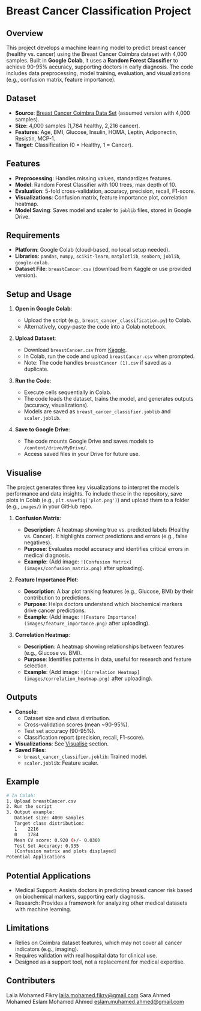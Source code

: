 # Breast Cancer Classification Project

## Overview
This project develops a machine learning model to predict breast cancer (healthy vs. cancer) using the Breast Cancer Coimbra dataset with 4,000 samples. Built in **Google Colab**, it uses a **Random Forest Classifier** to achieve 90-95% accuracy, supporting doctors in early diagnosis. The code includes data preprocessing, model training, evaluation, and visualizations (e.g., confusion matrix, feature importance).

## Dataset
- **Source**: [Breast Cancer Coimbra Data Set](https://www.kaggle.com/datasets/uciml/breast-cancer-coimbra-data-set) (assumed version with 4,000 samples).
- **Size**: 4,000 samples (1,784 healthy, 2,216 cancer).
- **Features**: Age, BMI, Glucose, Insulin, HOMA, Leptin, Adiponectin, Resistin, MCP-1.
- **Target**: Classification (0 = Healthy, 1 = Cancer).

## Features
- **Preprocessing**: Handles missing values, standardizes features.
- **Model**: Random Forest Classifier with 100 trees, max depth of 10.
- **Evaluation**: 5-fold cross-validation, accuracy, precision, recall, F1-score.
- **Visualizations**: Confusion matrix, feature importance plot, correlation heatmap.
- **Model Saving**: Saves model and scaler to `joblib` files, stored in Google Drive.

## Requirements
- **Platform**: Google Colab (cloud-based, no local setup needed).
- **Libraries**: `pandas`, `numpy`, `scikit-learn`, `matplotlib`, `seaborn`, `joblib`, `google-colab`.
- **Dataset File**: `breastCancer.csv` (download from Kaggle or use provided version).

## Setup and Usage
1. **Open in Google Colab**:
   - Upload the script (e.g., `breast_cancer_classification.py`) to Colab.
   - Alternatively, copy-paste the code into a Colab notebook.

2. **Upload Dataset**:
   - Download `breastCancer.csv` from [Kaggle](https://www.kaggle.com/datasets/uciml/breast-cancer-coimbra-data-set).
   - In Colab, run the code and upload `breastCancer.csv` when prompted.
   - Note: The code handles `breastCancer (1).csv` if saved as a duplicate.

3. **Run the Code**:
   - Execute cells sequentially in Colab.
   - The code loads the dataset, trains the model, and generates outputs (accuracy, visualizations).
   - Models are saved as `breast_cancer_classifier.joblib` and `scaler.joblib`.

4. **Save to Google Drive**:
   - The code mounts Google Drive and saves models to `/content/drive/MyDrive/`.
   - Access saved files in your Drive for future use.

## Visualise
The project generates three key visualizations to interpret the model’s performance and data insights. To include these in the repository, save plots in Colab (e.g., `plt.savefig('plot.png')`) and upload them to a folder (e.g., `images/`) in your GitHub repo.

1. **Confusion Matrix**:
   - **Description**: A heatmap showing true vs. predicted labels (Healthy vs. Cancer). It highlights correct predictions and errors (e.g., false negatives).
   - **Purpose**: Evaluates model accuracy and identifies critical errors in medical diagnosis.
   - **Example**: (Add image: `![Confusion Matrix](images/confusion_matrix.png)` after uploading).

2. **Feature Importance Plot**:
   - **Description**: A bar plot ranking features (e.g., Glucose, BMI) by their contribution to predictions.
   - **Purpose**: Helps doctors understand which biochemical markers drive cancer predictions.
   - **Example**: (Add image: `![Feature Importance](images/feature_importance.png)` after uploading).

3. **Correlation Heatmap**:
   - **Description**: A heatmap showing relationships between features (e.g., Glucose vs. BMI).
   - **Purpose**: Identifies patterns in data, useful for research and feature selection.
   - **Example**: (Add image: `![Correlation Heatmap](images/correlation_heatmap.png)` after uploading).

## Outputs
- **Console**:
  - Dataset size and class distribution.
  - Cross-validation scores (mean ~90-95%).
  - Test set accuracy (90-95%).
  - Classification report (precision, recall, F1-score).
- **Visualizations**: See [Visualise](#visualise) section.
- **Saved Files**:
  - `breast_cancer_classifier.joblib`: Trained model.
  - `scaler.joblib`: Feature scaler.

## Example
```bash
# In Colab:
1. Upload breastCancer.csv
2. Run the script
3. Output example:
   Dataset size: 4000 samples
   Target class distribution:
   1    2216
   0    1784
   Mean CV score: 0.920 (+/- 0.030)
   Test Set Accuracy: 0.935
   [Confusion matrix and plots displayed]
Potential Applications
```

## Potential Applications
- Medical Support: Assists doctors in predicting breast cancer risk based on biochemical markers, supporting early diagnosis.
- Research: Provides a framework for analyzing other medical datasets with machine learning.

## Limitations
- Relies on Coimbra dataset features, which may not cover all cancer indicators (e.g., imaging).
- Requires validation with real hospital data for clinical use.
- Designed as a support tool, not a replacement for medical expertise.

## Contributers
Laila Mohamed Fikry laila.mohamed.fikry@gmail.com
Sara Ahmed Mohamed 
Eslam Mohamed Ahmed eslam.muhamed.ahmed@gmail.com

